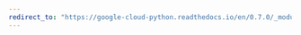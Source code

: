 ```yaml
---
redirect_to: "https://google-cloud-python.readthedocs.io/en/0.7.0/_modules/gcloud/datastore/key.html"
---
```

